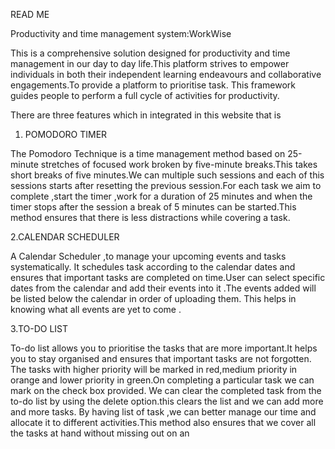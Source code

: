 READ ME

Productivity and time management system:WorkWise

This is a comprehensive solution designed for productivity and time management in our day to day life.This platform strives to empower individuals in both their independent learning endeavours and collaborative engagements.To provide a platform to prioritise task. This framework guides people to perform a full cycle of activities for productivity.

There are three features which in integrated in this website that is

1. POMODORO TIMER

The Pomodoro Technique is a time management method based on 25-minute stretches of focused work broken by five-minute breaks.This takes short breaks of five minutes.We can multiple such sessions and each of this sessions starts after resetting the previous session.For each task we aim to complete ,start the timer ,work for a duration of 25 minutes and when the timer stops after the session a break of 5 minutes can be started.This method ensures that there is less distractions while covering a task.

2.CALENDAR SCHEDULER

A Calendar Scheduler ,to manage your upcoming events and tasks systematically. It schedules task according to the calendar dates and ensures that important tasks are completed on time.User can select specific dates from the calendar and add their events into it .The events added will be listed below the calendar in order of uploading them.
This helps in knowing what all events are yet to come .

3.TO-DO LIST

To-do  list allows you to prioritise the  tasks that are more important.It helps you to stay organised and ensures that important tasks are not forgotten.
The tasks with higher priority will be marked in red,medium priority in orange and lower priority in green.On completing a particular task we can mark on the check box provided. We can clear the completed task from the to-do list by using the delete option.this clears the list and we can add more and more tasks.
By having list of task ,we can better manage our time and allocate it to different activities.This method also ensures that we cover all the tasks at hand without missing out on an

